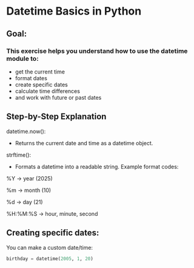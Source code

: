 # Datetime Basics in Python

## Goal:

### This exercise helps you understand how to use the datetime module to:

- get the current time
- format dates
- create specific dates
- calculate time differences
- and work with future or past dates

## Step-by-Step Explanation

datetime.now():
- Returns the current date and time as a datetime object.

strftime():
- Formats a datetime into a readable string.
Example format codes:

%Y → year (2025)

%m → month (10)

%d → day (21)

%H:%M:%S → hour, minute, second

## Creating specific dates:

You can make a custom date/time:

```python
birthday = datetime(2005, 1, 20)
```